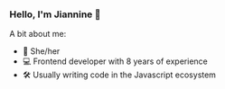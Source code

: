 ### Hello, I'm Jiannine 👋

A bit about me:

- :woman: She/her
- :computer: Frontend developer with 8 years of experience
- :hammer_and_wrench: Usually writing code in the Javascript ecosystem

<!--
**jianninetorres/jianninetorres** is a ✨ _special_ ✨ repository because its `README.md` (this file) appears on your GitHub profile.

Here are some ideas to get you started:

- 🔭 I’m currently working on ...
- 🌱 I’m currently learning ...
- 👯 I’m looking to collaborate on ...
- 🤔 I’m looking for help with ...
- 💬 Ask me about ...
- 📫 How to reach me: ...
- 😄 Pronouns: ...
- ⚡ Fun fact: ...
-->
